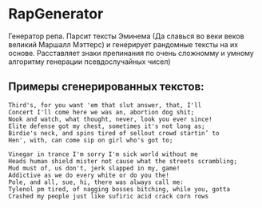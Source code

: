 # RapGenerator

Генератор репа. Парсит тексты Эминема (Да славься во веки веков великий Маршалл Мэттерс) и генерирует рандомные тексты на их основе. 
Расставляет знаки препинания по очень сложномму и умному алгоритму генерации псевдослучайных чисел)

## Примеры сгенерированных текстов:
```
Third's, for you want 'em that slut answer, that, I'll
Concert I'll come here we was an, abortion dog shit;
Nook and watch, what thought, never, look you ever since!
Elite defense got my chest, sometimes it's not long as;
Birdie's neck, and spins tired of sellout crowd startin’ to
Hen', with, can come sip on girl who's got to;
```

```
Vinegar in trance I'm sorry I'm sick world without me
Heads human shield mister not cause what the streets scrambling;
Mud must of, us don't, jerk slapped in my, game!
Addictive as we do every white or do you the!
Pole, and all, sue, hi, there was always call me:
Tylenol pm tired, of nagging bosses bitching, while you, gotta
Crashed my people just like sufiric acid crack corn rows
```
